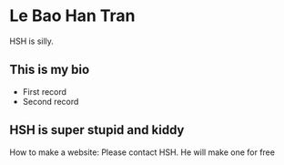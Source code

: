 
# Le Bao Han Tran

HSH is silly.

## This is my bio

- First record
- Second record

## HSH is super stupid and kiddy
How to make a website: Please contact HSH. He will make one for free
